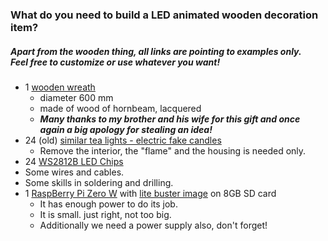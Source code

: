 ### What do you need to build a LED animated wooden decoration item? ###

##### Apart from the wooden thing, all links are pointing to examples only.<br>Feel free to customize or use whatever you want!

* 1 [wooden wreath](https://www.drechslerei-kummert.de/weitere-produkte/kerzenhalter-teelichter-leuchter/301/teelichtkranz)
    * diameter 600 mm
    * made of wood of hornbeam, lacquered 
    * ***Many thanks to my brother and his wife for this gift and once again a big apology for stealing an idea!***
* 24 (old) [similar tea lights - electric fake candles](https://www.amazon.com/Homemory-Flameless-Flickering-Tealight-Electric/dp/B06XCYKFMG/ref=redir_mobile_desktop?_encoding=UTF8&aaxitk=iw0njmR1qt3a5cusRBi8dA&hsa_cr_id=9119152740701&ref_=sb_s_sparkle_slot)
    * Remove the interior, the "flame" and the housing is needed only.
* 24 [WS2812B LED Chips ](https://www.amazon.com/BTF-LIGHTING-WS2812B-Heatsink-10mm3mm-WS2811/dp/B01DC0J0WS/ref=sr_1_8?keywords=RGB+neopixel+LED&qid=1581019678&sr=8-8)
* Some wires and cables.
* Some skills in soldering and drilling.
* 1 [RaspBerry Pi Zero W](https://www.raspberrypi.org/products/raspberry-pi-zero-w/) with [lite buster image](https://downloads.raspberrypi.org/raspbian_lite_latest) on 8GB SD card
    * It has enough power to do its job.
    * It is small. just right, not too big.
    * Additionally we need a power supply also, don't forget!
